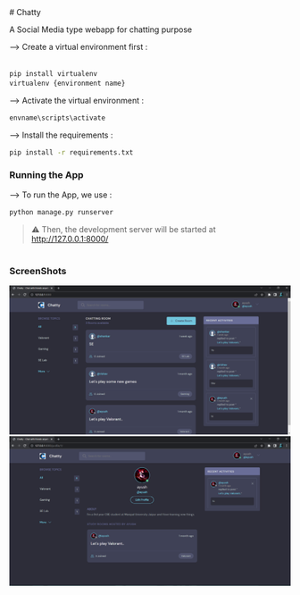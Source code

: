 <div>
# Chatty

A Social Media type webapp for chatting purpose

</div>

--> Create a virtual environment first :

```bash

pip install virtualenv
virtualenv {environment name}

```

--> Activate the virtual environment :

```bash
envname\scripts\activate

```

--> Install the requirements :

```bash
pip install -r requirements.txt

```

### Running the App

--> To run the App, we use :

```bash
python manage.py runserver

```

> ⚠ Then, the development server will be started at http://127.0.0.1:8000/

#

### ScreenShots

<img src = "images/home_page.png">
<img src="images/profile_page.png">

#
